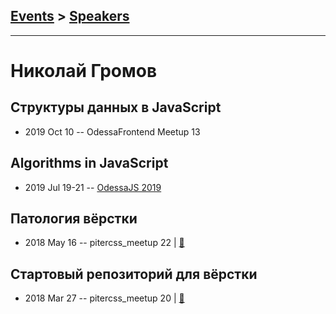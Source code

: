 ## [Events](../README.md) > [Speakers](../speakers.md)
---

# Николай Громов

## Структуры данных в JavaScript
- 2019 Oct 10 -- OdessaFrontend Meetup 13    
## Algorithms in JavaScript
- 2019 Jul 19-21 -- [OdessaJS 2019](https://www.youtube.com/watch?v=-WCbhzfAYCA)    
## Патология вёрстки
- 2018 May 16 -- pitercss_meetup 22  | [:notebook:](https://pitercss.ru/22/pres/coder-diseases/)  
## Стартовый репозиторий для вёрстки
- 2018 Mar 27 -- pitercss_meetup 20  | [:notebook:](https://pitercss.ru/20/pres/speed-up/)  
